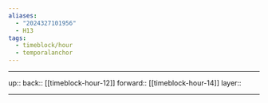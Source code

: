 ```yaml
---
aliases:
  - "2024327101956"
  - H13
tags:
  - timeblock/hour
  - temporalanchor
---
```




***

up:: 
back:: [[timeblock-hour-12]]
forward:: [[timeblock-hour-14]]
layer:: 

***

